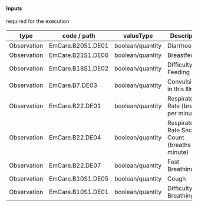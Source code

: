 #### Inputs

required for the execution

| type | code / path | valueType | Description |
|---|---|---|---|
| Observation | EmCare.B20S1.DE01 | boolean/quantity | Diarrhoea |
| Observation | EmCare.B21S1.DE06 | boolean/quantity | Breastfed |
| Observation | EmCare.B18S1.DE02 | boolean/quantity | Difficulty with Feeding |
| Observation | EmCare.B7.DE03 | boolean/quantity | Convulsion(s) in this Illness |
| Observation | EmCare.B22.DE01 | boolean/quantity | Respiratory Rate (breaths per minute) |
| Observation | EmCare.B22.DE04 | boolean/quantity | Respiratory Rate Second Count (breaths per minute) |
| Observation | EmCare.B22.DE07 | boolean/quantity | Fast Breathing |
| Observation | EmCare.B10S1.DE05 | boolean/quantity | Cough |
| Observation | EmCare.B10S1.DE01 | boolean/quantity | Difficulty Breathing |


